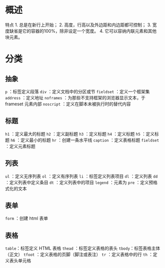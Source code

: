 # 概述
特点
	1. 总是在新行上开始；
	2. 高度，行高以及外边距和内边距都可控制；
	3. 宽度缺省是它的容器的100%，除非设定一个宽度。
	4. 它可以容纳内联元素和其他块元素。
# 分类
## 抽象
`p` ：标签定义段落
`div` ：定义文档中的分区或节
`fieldset` ：定义一个框架集
`address` ：定义地址
`noframes` ：为那些不支持框架的浏览器显示文本，于 frameset 元素内部
`noscript` ：定义在脚本未被执行时的替代内容
## 标题
`h1` ：定义最大的标题
`h2` ：定义副标题
`h3` ：定义标题
`h4` ：定义标题
`h5` ：定义标题
`h6` ：定义最小的标题
`hr` ：创建一条水平线
`caption` ：定义表格标题
`fieldset` ：定义元素标题
## 列表
`ul` ：定义无序列表
`ol` ：定义有序列表
`li` ：标签定义列表项目
`dl` ：定义列表
`dd` ：定义列表中定义条目
`dt` ：定义列表中的项目
`legend` ：元素为
`pre` ：定义预格式化的文本
## 表单
`form` ：创建 html 表单
## 表格
`table`：标签定义 HTML 表格
`thead` ：标签定义表格的表头
`tbody`：标签表格主体（正文）
`tfoot` ：定义表格的页脚（脚注或表注）
`tr` ：定义表格中的行
`th` ：定义表头单元格